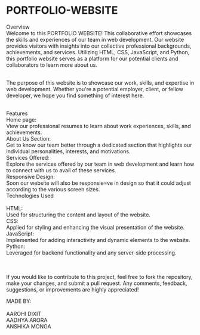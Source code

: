 # PORTFOLIO-WEBSITE

Overview<br>
Welcome to this PORTFOLIO WEBSITE! This collaborative effort showcases the skills and experiences of our team in web development. Our website provides visitors with insights into our collective professional backgrounds, achievements, and services. Utilizing HTML, CSS, JavaScript, and Python, this portfolio website serves as a platform for our potential clients and collaborators to learn more about us.<br><br>

The purpose of this website is to showcase our work, skills, and expertise in web development. Whether you're a potential employer, client, or fellow developer, we hope you find something of interest here.<br><br>

Features<br>
Home page:<br> View our professional resumes to learn about work experiences, skills, and achievements.<br>
About Us Section:<br> Get to know our team better through a dedicated section that highlights our individual personalities, interests, and motivations.<br>
Services Offered:<br> Explore the services offered by our team in web development and learn how to connect with us to avail of these services.<br>
Responsive Design:<br> Soon our website will also be responsie=ve in design so that it could adjust according to the various screen sizes.<br>
Technologies Used<br><br>
HTML:<br> Used for structuring the content and layout of the website.<br>
CSS:<br> Applied for styling and enhancing the visual presentation of the website.<br>
JavaScript:<br> Implemented for adding interactivity and dynamic elements to the website.<br>
Python:<br> Leveraged for backend functionality and any server-side processing.<br>
<br><br>

If you would like to contribute to this project, feel free to fork the repository, make your changes, and submit a pull request. Any comments, feedback, suggestions, or improvements are highly appreciated!

MADE BY:<br>
<br>
AAROHI DIXIT<br>
AADHYA ARORA<br>
ANSHIKA MONGA<br>
